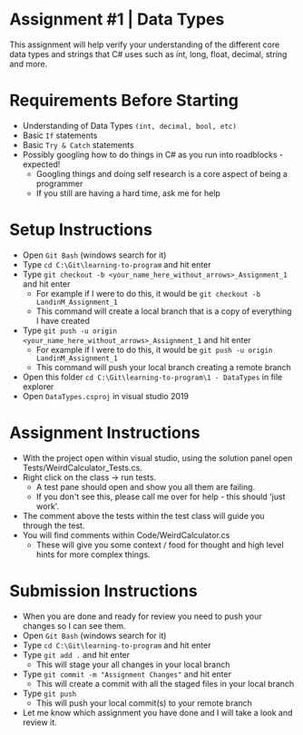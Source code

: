# Assignment #1 | Data Types

This assignment will help verify your understanding of the different core data types and strings that C# uses such as int, long, float, decimal, string and more.

# Requirements Before Starting

* Understanding of Data Types `(int, decimal, bool, etc)`
* Basic `If` statements
* Basic `Try & Catch` statements
* Possibly googling how to do things in C# as you run into roadblocks - expected!
  * Googling things and doing self research is a core aspect of being a programmer
  * If you still are having a hard time, ask me for help

# Setup Instructions

* Open `Git Bash` (windows search for it)
* Type `cd C:\Git\learning-to-program` and hit enter
* Type `git checkout -b <your_name_here_without_arrows>_Assignment_1` and hit enter
  * For example if I were to do this, it would be `git checkout -b LandinM_Assignment_1`
  * This command will create a local branch that is a copy of everything I have created
* Type `git push -u origin <your_name_here_without_arrows>_Assignment_1` and hit enter
  * For example if I were to do this, it would be `git push -u origin LandinM_Assignment_1`
  * This command will push your local branch creating a remote branch
* Open this folder `cd C:\Git\learning-to-program\1 - DataTypes` in file explorer
* Open `DataTypes.csproj` in visual studio 2019

# Assignment Instructions

* With the project open within visual studio, using the solution panel open Tests/WeirdCalculator_Tests.cs.
* Right click on the class -> run tests.
  * A test pane should open and show you all them are failing.
  * If you don't see this, please call me over for help - this should 'just work'.
* The comment above the tests within the test class will guide you through the test.
* You will find comments within Code/WeirdCalculator.cs
  * These will give you some context / food for thought and high level hints for more complex things.
  
# Submission Instructions

* When you are done and ready for review you need to push your changes so I can see them.
* Open `Git Bash` (windows search for it)
* Type `cd C:\Git\learning-to-program` and hit enter
* Type `git add .` and hit enter
  * This will stage your all changes in your local branch
* Type `git commit -m "Assignment Changes"` and hit enter
  * This will create a commit with all the staged files in your local branch
* Type `git push`
  * This will push your local commit(s) to your remote branch
* Let me know which assignment you have done and I will take a look and review it.

